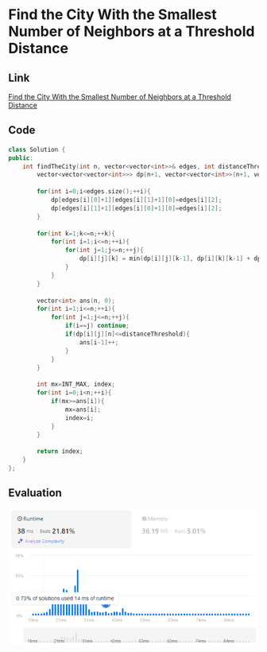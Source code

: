 # Find the City With the Smallest Number of Neighbors at a Threshold Distance
## Link
[Find the City With the Smallest Number of Neighbors at a Threshold Distance](https://leetcode.com/problems/find-the-city-with-the-smallest-number-of-neighbors-at-a-threshold-distance)

## Code
```cpp
class Solution {
public:
    int findTheCity(int n, vector<vector<int>>& edges, int distanceThreshold) {
        vector<vector<vector<int>>> dp(n+1, vector<vector<int>>(n+1, vector<int>(n+1,10004)));

        for(int i=0;i<edges.size();++i){
            dp[edges[i][0]+1][edges[i][1]+1][0]=edges[i][2];
            dp[edges[i][1]+1][edges[i][0]+1][0]=edges[i][2];
        }

        for(int k=1;k<=n;++k){
            for(int i=1;i<=n;++i){
                for(int j=1;j<=n;++j){
                    dp[i][j][k] = min(dp[i][j][k-1], dp[i][k][k-1] + dp[k][j][k-1]);     
                }
            }
        }

        vector<int> ans(n, 0);
        for(int i=1;i<=n;++i){
            for(int j=1;j<=n;++j){
                if(i==j) continue;
                if(dp[i][j][n]<=distanceThreshold){
                    ans[i-1]++;
                }
            }
        }

        int mx=INT_MAX, index;
        for(int i=0;i<n;++i){
            if(mx>=ans[i]){
                mx=ans[i];
                index=i;
            }
        }

        return index;
    }
};
```

## Evaluation
![Find the City With the Smallest Number of Neighbors at a Threshold Distance](./21.PNG)